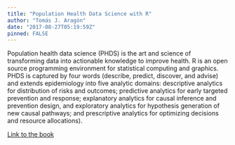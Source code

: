 ```yaml
---
title: "Population Health Data Science with R"
author: "Tomás J. Aragón"
date: "2017-08-27T05:19:59Z"
pinned: FALSE
---
```


Population health data science (PHDS) is the art and science of transforming data into actionable knowledge to improve health. R is an open source programming environment for statistical computing and graphics. PHDS is captured by four words (describe, predict, discover, and advise) and extends epidemiology into five analytic domains: descriptive analytics for distribution of risks and outcomes; predictive analytics for early targeted prevention and response; explanatory analytics for causal inference and prevention design, and exploratory analytics for hypothesis generation of new causal pathways; and prescriptive analytics for optimizing decisions and resource allocations).

[Link to the book](https://bookdown.org/medepi/phds/)
